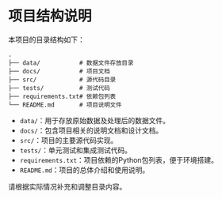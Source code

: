 # 项目结构说明

本项目的目录结构如下：

```
.
├── data/           # 数据文件存放目录
├── docs/           # 项目文档
├── src/            # 源代码目录
├── tests/          # 测试代码
├── requirements.txt# 依赖包列表
└── README.md       # 项目说明文件
```

- `data/`：用于存放原始数据及处理后的数据文件。
- `docs/`：包含项目相关的说明文档和设计文档。
- `src/`：项目的主要源代码实现。
- `tests/`：单元测试和集成测试代码。
- `requirements.txt`：项目依赖的Python包列表，便于环境搭建。
- `README.md`：项目的总体介绍和使用说明。

请根据实际情况补充和调整目录内容。  